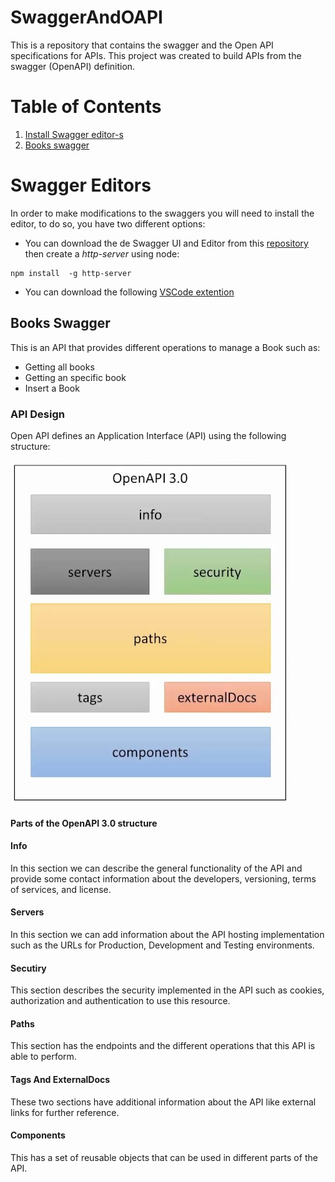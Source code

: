 # SwaggerAndOAPI
This is a repository that contains the swagger and the Open API specifications for APIs. This project was created to build APIs from the swagger (OpenAPI) definition.

# Table of Contents
1. [Install Swagger editor-s](#Swagger-Editors)
2. [Books swagger](#Books-Swagger)

# Swagger Editors
In order to make modifications to the swaggers you will need to install the editor, to do so, you have two different options:
- You can download the de Swagger UI and Editor from this [repository](https://github.com/swagger-api) then create a *http-server* using node:

```console
npm install  -g http-server
```
- You can download the following [VSCode extention](https://marketplace.visualstudio.com/items?itemName=42Crunch.vscode-openapi)

## Books Swagger
This is an API that provides different operations to manage a Book such as:
- Getting all books
- Getting an specific book
- Insert a Book

### API Design
Open API defines an Application Interface (API) using the following structure:

![](./swagger/images/OpenAPI%203.0.png)

#### Parts of the OpenAPI 3.0 structure
#### Info
In this section we can describe the general functionality of the API and provide some contact information about the developers, versioning, terms of services, and license.

#### Servers
In this section we can add information about the API hosting implementation such as the URLs for Production, Development and Testing environments.

#### Secutiry
This section describes the security implemented in the API such as cookies, authorization and authentication to use this resource.

#### Paths
This section has the endpoints and the different operations that this API is able to perform.

#### Tags And ExternalDocs
These two sections have additional information about the API like external links for further reference.

#### Components
This has a set of reusable objects that can be used in different parts of the API.